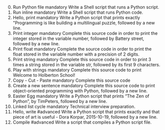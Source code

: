 0. Run Python file mandatory
Write a Shell script that runs a Python script.
1. Run inline mandatory
Write a Shell script that runs Python code.
2. Hello, print mandatory
Write a Python script that prints exactly "Programming is like building a multilingual puzzle, followed by a new line.
3. Print integer mandatory
Complete this source code in order to print the integer stored in the variable number, followed by Battery street, followed by a new line.
4. Print float mandatory
Complete the source code in order to print the float stored in the variable number with a precision of 2 digits.
5. Print string mandatory
Complete this source code in order to print 3 times a string stored in the variable str, followed by its first 9 characters.
6. Play with strings mandatory
Complete this source code to print Welcome to Holberton School!
7. Copy - Cut - Paste mandatory
Complete this source code
8. Create a new sentence mandatory
Complete this source code to print object-oriented programming with Python, followed by a new line.
9. Easter Egg mandatory
Write a Python script that prints “The Zen of Python”, by TimPeters, followed by a new line.
10. Linked list cycle mandatory
Technical interview preparation.
11. Hello, write #advanced
Write a Python script that prints exactly and that piece of art is useful - Dora Korpar, 2015-10-19, followed by a new line.
12. Compile #advanced
Write a script that compiles a Python script file.
